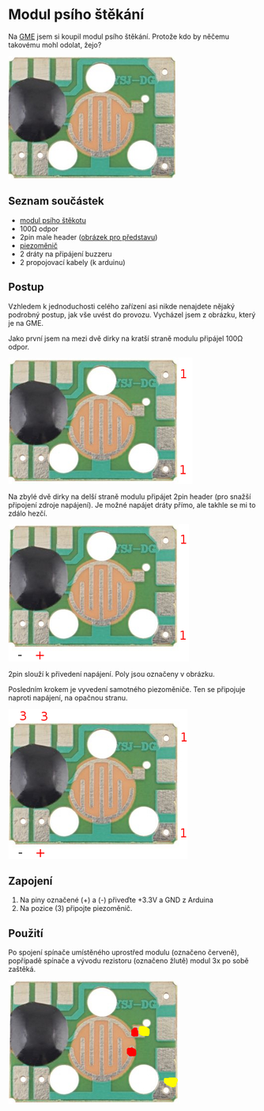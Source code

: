 # Modul psího štěkání

Na [GME](https://www.gme.cz/modul-imitujici-psi-stekot) jsem si koupil modul psího štěkání. Protože kdo by něčemu takovému mohl odolat, žejo?

![Modul psího štěkotu](./modul1.jpg)

## Seznam součástek
- [modul psího štěkotu](https://www.gme.cz/modul-imitujici-psi-stekot)
- 100Ω odpor
- 2pin male header ([obrázek pro představu](https://www.don-audio.com/2-Pin-header-strip-male-254mm-goldplated-1x2))
- [piezoměnič](https://www.gme.cz/ld-bzpn-1705)
- 2 dráty na připájení buzzeru
- 2 propojovací kabely (k arduinu)

## Postup
Vzhledem k jednoduchosti celého zařízení asi nikde nenajdete nějaký podrobný postup, jak vše uvést do provozu. Vycházel jsem z obrázku, který je na GME.

Jako první jsem na mezi dvě dirky na kratší straně modulu připájel 100Ω odpor.

![odpor](./modul2.jpg)

Na zbylé dvě dirky na delší straně modulu připájet 2pin header (pro snažší připojení zdroje napájení). Je možné napájet dráty přímo, ale takhle se mi to zdálo hezčí.

![napájení](./modul3.jpg)

2pin slouží k přivedení napájení. Poly jsou označeny v obrázku.

Posledním krokem je vyvedení samotného piezoměniče. Ten se připojuje naproti napájení, na opačnou stranu.

![buzzer](./modul4.jpg)

## Zapojení

1) Na piny označené (+) a (-) přiveďte +3.3V a GND z Arduina
2) Na pozice (3) připojte piezoměnič.

## Použití

Po spojení spínače umístěného uprostřed modulu (označeno červeně), popřípadě spínače a vývodu rezistoru (označeno žlutě) modul 3x po sobě zaštěká.

![spuštění](./modul5.jpg)





